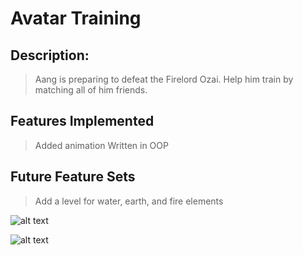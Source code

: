 # Avatar Training

## Description:

> Aang is preparing to defeat the Firelord Ozai. Help him train by matching all of him friends.

## Features Implemented

> Added animation
> Written in OOP

## Future Feature Sets

> Add a level for water, earth, and fire elements

![alt text](https://cloud.githubusercontent.com/assets/16481856/14808161/0cf0186a-0b38-11e6-975d-648c11d98c53.png "Avatar Training Image")

![alt text](https://cloud.githubusercontent.com/assets/16481856/14808164/0f002ea6-0b38-11e6-8c39-49f90aacd8fe.png "Avatar Training win")